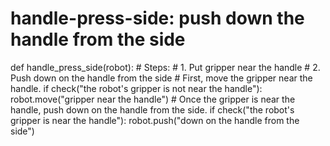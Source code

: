 # handle-press-side: push down the handle from the side
def handle_press_side(robot):
    # Steps:
    #  1. Put gripper near the handle
    #  2. Push down on the handle from the side
    # First, move the gripper near the handle.
    if check("the robot's gripper is not near the handle"):
        robot.move("gripper near the handle")
    # Once the gripper is near the handle, push down on the handle from the side.
    if check("the robot's gripper is near the handle"):
        robot.push("down on the handle from the side")
